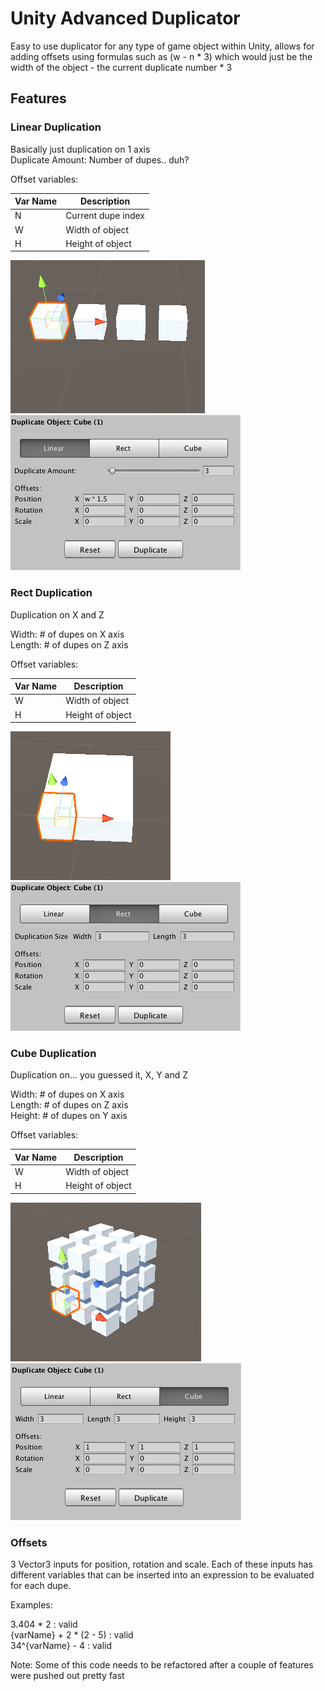 # Unity Advanced Duplicator

Easy to use duplicator for any type of game object within Unity, allows for adding offsets using formulas such as (w - n \* 3) which would just be the width of the object - the current duplicate number \* 3

## Features

### Linear Duplication

Basically just duplication on 1 axis </br>
Duplicate Amount: Number of dupes.. duh?

Offset variables:

| Var Name | Description |
| -------- | ----------- |
| N | Current dupe index |
| W | Width of object |
| H | Height of object |

![Linear Preview](linearexample_preview.png) ![Linear Values](linearexample_values.png)

### Rect Duplication

Duplication on X and Z

Width: # of dupes on X axis </br>
Length: # of dupes on Z axis

Offset variables:

| Var Name | Description |
| -------- | ----------- |
| W | Width of object |
| H | Height of object |

![Rect Preview](rectexample_preview.png) ![Rect Values](rectexample_values.png)

### Cube Duplication

Duplication on... you guessed it, X, Y and Z

Width: # of dupes on X axis </br>
Length: # of dupes on Z axis </br>
Height: # of dupes on Y axis

Offset variables:

| Var Name | Description |
| -------- | ----------- |
| W | Width of object |
| H | Height of object |

![Cube Preview](cubeexample_preview.png) ![Cube Values](cubeexample_values.png)

### Offsets

3 Vector3 inputs for position, rotation and scale. Each of these inputs has different variables that can be inserted into an expression to be evaluated for each dupe.

Examples:

3.404 * 2 : valid </br>
{varName} + 2 * (2 - 5) : valid </br>
34^{varName} - 4 : valid </br>

Note: Some of this code needs to be refactored after a couple of features were pushed out pretty fast
